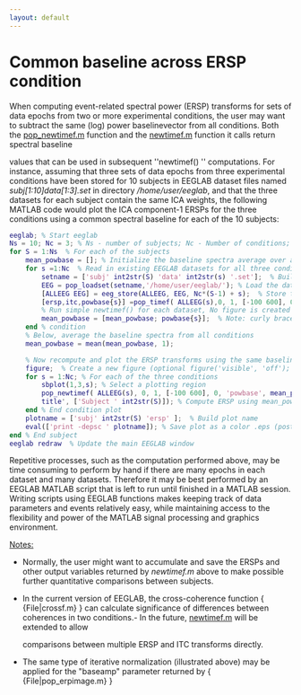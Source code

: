 ```yaml
---
layout: default
---
```

Common baseline across ERSP condition
=========

When computing event-related spectral power (ERSP)
transforms for sets of data epochs from two or more experimental
conditions, the user may want to subtract the same (log) power baselinevector from all conditions. Both the [pop_newtimef.m](http://sccn.ucsd.edu/eeglab/locatefile.php?file=pop_newtimef.m) function
and the [newtimef.m](http://sccn.ucsd.edu/eeglab/locatefile.php?file=newtimef.m) function it calls return spectral baseline

values that can be used in subsequent ''newtimef() '' computations. For
instance, assuming that three sets of data epochs from three
experimental conditions have been stored for 10 subjects in EEGLAB
dataset files named *subj\[1:10\]data\[1:3\].set* in directory
*/home/user/eeglab*, and that the three datasets for each subject
contain the same ICA weights, the following MATLAB code would plot the
ICA component-1 ERSPs for the three conditions using a common spectral
baseline for each of the 10 subjects:

``` matlab
eeglab; % Start eeglab
Ns = 10; Nc = 3; % Ns - number of subjects; Nc - Number of conditions;'
for S = 1:Ns  % For each of the subjects
    mean_powbase = []; % Initialize the baseline spectra average over all conditions for each subject
    for s =1:Nc  % Read in existing EEGLAB datasets for all three conditions
        setname = ['subj' int2str(S) 'data' int2str(s) '.set'];  % Build dataset name
        EEG = pop_loadset(setname,'/home/user/eeglab/'); % Load the dataset
        [ALLEEG EEG] = eeg_store(ALLEEG, EEG, Nc*(S-1) + s);  % Store the dataset in ALLEEG
        [ersp,itc,powbase{s}] =pop_timef( ALLEEG(s),0, 1, [-100 600], 0, 'plotitc', 'off', 'plotersp', 'off' );
        % Run simple newtimef() for each dataset, No figure is created because of options 'plotitc', 'off', 'plotersp', 'off'
        mean_powbase = [mean_powbase; powbase{s}];  % Note: curly braces
    end % condition
    % Below, average the baseline spectra from all conditions
    mean_powbase = mean(mean_powbase, 1);

    % Now recompute and plot the ERSP transforms using the same baseline
    figure;  % Create a new figure (optional figure('visible', 'off'); would create an invisible figure)
    for s = 1:Nc; % For each of the three conditions
        sbplot(1,3,s); % Select a plotting region
        pop_newtimef( ALLEEG(s), 0, 1, [-100 600], 0, 'powbase', mean_powbase, ...
        title', ['Subject ' int2str(S)]); % Compute ERSP using mean_powbase''
    end % End condition plot
    plotname = ['subj' int2str(S) 'ersp' ];  % Build plot name
    eval(['print -depsc ' plotname]); % Save plot as a color .eps (postcript) vector file
end % End subject
eeglab redraw  % Update the main EEGLAB window
```

Repetitive processes, such as the computation performed above, may be
time consuming to perform by hand if there are many epochs in each
dataset and many datasets. Therefore it may be best performed by an
EEGLAB MATLAB script that is left to run until finished in a MATLAB
session. Writing scripts using EEGLAB functions makes keeping track of
data parameters and events relatively easy, while maintaining access to
the flexibility and power of the MATLAB signal processing and graphics
environment.

<u>Notes: </u>

-   Normally, the user might want to accumulate and save the ERSPs and
    other output variables returned by *newtimef.m* above to make possible
    further quantitative comparisons between subjects.

-   In the current version of EEGLAB, the cross-coherence function {
    {File\|crossf.m} } can calculate significance of differences between
    coherences in two conditions.-   In the future, [newtimef.m](http://sccn.ucsd.edu/eeglab/locatefile.php?file=newtimef.m) will be extended to allow

    comparisons between multiple ERSP and ITC transforms directly.
-   The same type of iterative normalization (illustrated above) may be
    applied for the "baseamp" parameter returned by {
    {File\|pop_erpimage.m} }